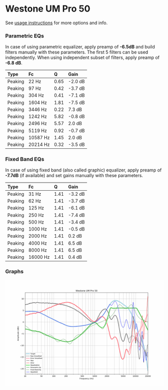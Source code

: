 # Westone UM Pro 50
See [usage instructions](https://github.com/jaakkopasanen/AutoEq#usage) for more options and info.

### Parametric EQs
In case of using parametric equalizer, apply preamp of **-6.5dB** and build filters manually
with these parameters. The first 5 filters can be used independently.
When using independent subset of filters, apply preamp of **-6.8 dB**.

| Type    | Fc       |    Q | Gain    |
|:--------|:---------|:-----|:--------|
| Peaking | 22 Hz    | 0.65 | -2.0 dB |
| Peaking | 97 Hz    | 0.42 | -3.7 dB |
| Peaking | 304 Hz   | 0.41 | -7.1 dB |
| Peaking | 1604 Hz  | 1.81 | -7.5 dB |
| Peaking | 3446 Hz  | 0.22 | 7.3 dB  |
| Peaking | 1242 Hz  | 5.82 | -0.8 dB |
| Peaking | 2496 Hz  | 5.57 | 2.0 dB  |
| Peaking | 5119 Hz  | 0.92 | -0.7 dB |
| Peaking | 10587 Hz | 1.45 | 2.0 dB  |
| Peaking | 20214 Hz | 0.32 | -3.5 dB |

### Fixed Band EQs
In case of using fixed band (also called graphic) equalizer, apply preamp of **-7.7dB**
(if available) and set gains manually with these parameters.

| Type    | Fc       |    Q | Gain    |
|:--------|:---------|:-----|:--------|
| Peaking | 31 Hz    | 1.41 | -3.2 dB |
| Peaking | 62 Hz    | 1.41 | -3.7 dB |
| Peaking | 125 Hz   | 1.41 | -6.1 dB |
| Peaking | 250 Hz   | 1.41 | -7.4 dB |
| Peaking | 500 Hz   | 1.41 | -3.4 dB |
| Peaking | 1000 Hz  | 1.41 | -0.5 dB |
| Peaking | 2000 Hz  | 1.41 | 0.2 dB  |
| Peaking | 4000 Hz  | 1.41 | 6.5 dB  |
| Peaking | 8000 Hz  | 1.41 | 6.5 dB  |
| Peaking | 16000 Hz | 1.41 | 0.4 dB  |

### Graphs
![](./Westone%20UM%20Pro%2050.png)